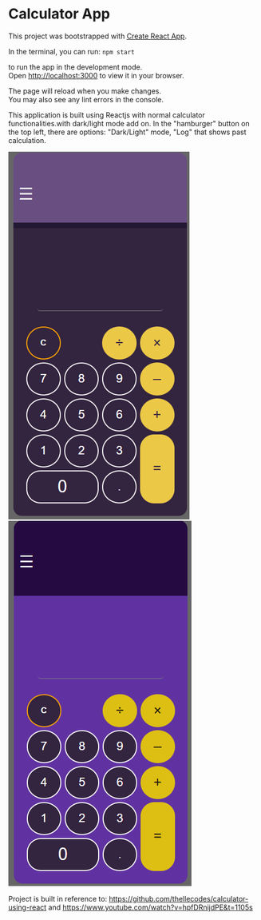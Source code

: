 # Calculator App

This project was bootstrapped with [Create React App](https://github.com/facebook/create-react-app).

In the terminal, you can run:
`npm start`

to run the app in the development mode.\
Open [http://localhost:3000](http://localhost:3000) to view it in your browser.

The page will reload when you make changes.\
You may also see any lint errors in the console.

This application is built using Reactjs with normal calculator functionalities.with dark/light mode add on.
In the "hamburger" button on the top left, there are options: "Dark/Light" mode, "Log" that shows past calculation.

![Alt text](img/dark.png?raw=true "darkmode")
![Alt text](img/light1.png?raw=true "darkmode")

Project is built in reference to:
https://github.com/thellecodes/calculator-using-react and
https://www.youtube.com/watch?v=hpfDRnijdPE&t=1105s
